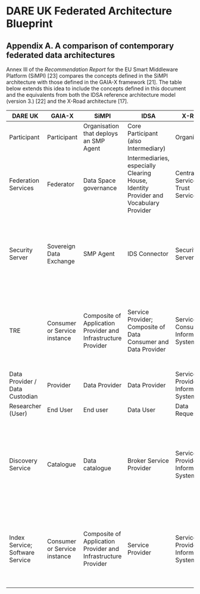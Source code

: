 # DARE UK Federated Architecture Blueprint 

## Appendix A. A comparison of contemporary federated data architectures

Annex III of the _Recommendation Report_ for the EU Smart Middleware Platform (SiMPl) [23] compares the
concepts defined in the SiMPl architecture with those defined in the GAIA-X framework [21]. The table
below extends this idea to include the concepts defined in this document and the equivalents from both
the IDSA reference architecture model (version 3.) [22] and the X-Road architecture [17].

| DARE UK | GAIA-X | SiMPl | IDSA | X-Road | Notes |
| ------- | ------ | ----- | ---- | ------ | ----- |
| Participant | Participant | Organisation that deploys an SMP Agent | Core Participant (also Intermediary) | Organization | |
| Federation Services | Federator | Data Space governance| Intermediaries, especially Clearing House, Identity Provider and Vocabulary Provider | Central Services & Trust Services| | 
| Security Server | Sovereign Data Exchange | SMP Agent | IDS Connector | Security Server | The GAIA-X mapping is imprecise.  It factors out a number of functions that are encapsulated in the other four models.| 
| TRE | Consumer or Service instance |  Composite of Application Provider and Infrastructure Provider |  Service Provider; Composite of Data Consumer and Data Provider |   Service Consumer Information System |   A DARE UK TRE has no direct equivalent but is a specialized example of a generic data consuming service.| 
| Data Provider / Data Custodian | Provider | Data Provider | Data Provider | Service Provider Information System | | 
| Researcher (User) | End User | End user | Data User | Data Requestor| | 
| Discovery Service | Catalogue | Data catalogue | Broker Service Provider | Service Provider Information System | A catalogue or discovery service in X-Road would be a specialised kind of Information System hosted by a Service Provider.| 
| Index Service; Software Service | Consumer or Service instance | Composite of Application Provider and Infrastructure  Provider | Service Provider | Service Provider Information System | All DARE UK services can be modelled the same way in terms of their interaction with the federation structure. | 


